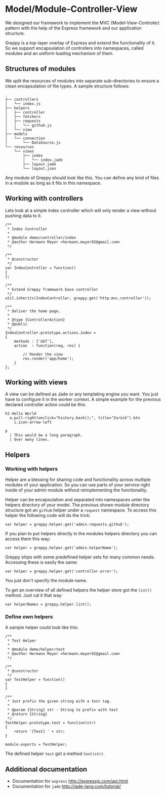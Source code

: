# Model/Module-Controller-View

We designed our framework to implement the MVC (Model-View-Controler)
pattern with the help of the Express framework and our application
structure.

Greppy is a top-layer overlay of Express and extend the functionality
of it. So we support encapsulation of controllers into namespaces, called
modules and an uniform loading mechanism of them.

## Structures of modules

We split the resources of modules into separate sub-directories to ensure
a clean encapsulation of file types. A sample structure follows:

    .
    ├── controllers
    │   └── index.js
    ├── helpers
    │   ├── controller
    │   ├── fetchers
    │   ├── requests
    │   │   └── github.js
    │   └── view
    ├── models
    │   └── connection
    │       └── DataSource.js
    └── resources
        └── views
            ├── index
            │   └── index.jade
            ├── layout.jade
            └── layout.json

Any module of Greppy should look like this. You can define any kind of
files in a module as long as it fits in this namespace.

## Working with controllers

Lets look at a simple index controller which will only render a view without
pushing data to it.

    /**
     * Index Controller
     *
     * @module demo/controller/index
     * @author Hermann Mayer <hermann.mayer92@gmail.com>
     */

    /**
     * @constructor
     */
    var IndexController = function()
    {
    };

    /**
     * Extend Greppy framework base controller
     */
    util.inherits(IndexController, greppy.get('http.mvc.controller'));

    /**
     * Deliver the home page.
     *
     * @type {ControllerAction}
     * @public
     */
    IndexController.prototype.actions.index =
    {
        methods : ['GET'],
        action  : function(req, res) {

            // Render the view
            res.render('app/home');
        }
    };

## Working with views

A view can be defined as Jade or any templating engine you want. You just
have to configure it in the worker context. A simple example for the previous
declared controller action could be this:

    h2 Hello World
      a.pull-right(onclick="history.back();", title="Zurück").btn
        i.icon-arrow-left

    p
      | This would be a long paragraph.
      | Over many lines.

## Helpers

### Working with helpers

Helper are a blessing for sharing code and functionality across multiple
modules of your application. So you can use parts of your service right
inside of your admin module without reimplementing the functionality.

Helper can be encapsulation and separated into namespaces unter the helpers
directory of your model. The previous shown module directory structure got
an ``github`` helper under a ``request`` namespace. To access this helper
the following code will do the trick:

    var helper = greppy.helper.get('admin.requests.github');

If you plan to put helpers directly in the modules helpers directory you
can access them this way:

    var helper = greppy.helper.get('admin.helperName');

Greppy ships with some predefined helper sets for many common needs.
Accessing these is easily the same:

    var helper = greppy.helper.get('controller.error');

You just don't specify the module name.

To get an overview of all defined helpers the helper store got the
``list()`` method. Just cal it that way:

    var helperNames = greppy.helper.list();

### Define own helpers

A sample helper could look like this:

    /**
     * Test Helper
     *
     * @module demo/helper/test
     * @author Hermann Mayer <hermann.mayer92@gmail.com>
     */

    /**
     * @constructor
     */
    var TestHelper = function()
    {
    }

    /**
     * Just prefix the given string with a test tag.
     *
     * @param {String} str - String to prefix with test
     * @return {String}
     */
    TestHelper.prototype.test = function(str)
    {
        return '[Test] ' + str;
    }

    module.exports = TestHelper;

The defined helper ``test`` got a method ``test(str)``.

## Additional documentation

* Documentation for ``express`` http://expressjs.com/api.html
* Documentation for ``jade`` http://jade-lang.com/tutorial/

